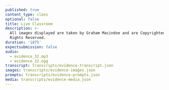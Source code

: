 ```yaml
---
published: true
content_type: class
optional: false
title: Live Classroom
description: >-
  All images displayed are taken by Graham Macindoe and are Copyrighted - All
  Rights Reserved.
duration: '1875'
expectsubmission: false
audio:
  - evidence_32.mp3
  - evidence_32.ogg
transcript: transcripts/evidence-transcript.json
images: transcripts/evidence-images.json
prompts: transcripts/evidence-prompts.json
media: transcripts/evidence-media.json
---
```

